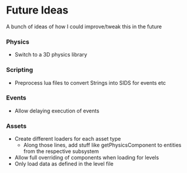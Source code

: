 # Future Ideas
A bunch of ideas of how I could improve/tweak this in the future

### Physics
- Switch to a 3D physics library

### Scripting
- Preprocess lua files to convert Strings into SIDS for events etc

### Events
- Allow delaying execution of events

### Assets
- Create different loaders for each asset type
    - Along those lines, add stuff like getPhysicsComponent to entities from the respective subsystem
- Allow full overriding of components when loading for levels
- Only load data as defined in the level file